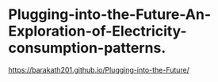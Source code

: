 # Plugging-into-the-Future-An-Exploration-of-Electricity-consumption-patterns.
https://barakath201.github.io/Plugging-into-the-Future/
